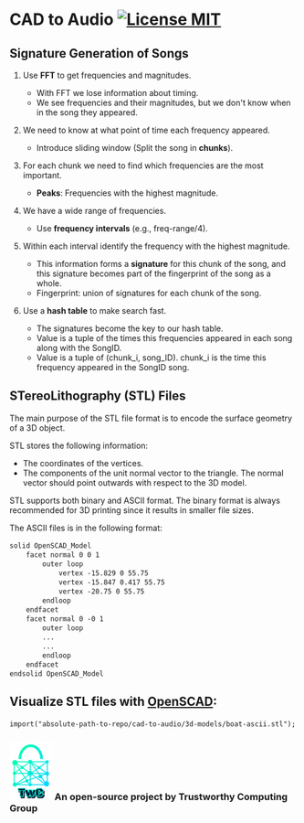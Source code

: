 # CAD to Audio [![License MIT][badge-license]](LICENSE)

## Signature Generation of Songs

1. Use **FFT** to get frequencies and magnitudes.
    * With FFT we lose information about timing.
    * We see frequencies and their magnitudes, but we don't know when in the song they appeared.
    
1. We need to know at what point of time each frequency appeared.
    * Introduce sliding window (Split the song in **chunks**).

1. For each chunk we need to find which frequencies are the most important.
    * **Peaks**: Frequencies with the highest magnitude.

1. We have a wide range of frequencies.
    * Use **frequency intervals** (e.g., freq-range/4).
    
1. Within each interval identify the frequency with the highest magnitude.
    * This information forms a **signature** for this chunk of the song, and this signature becomes part of the fingerprint of the song as a whole.
    * Fingerprint: union of signatures for each chunk of the song. 

1. Use a **hash table** to make search fast.
    * The signatures become the key to our hash table.
    * Value is a tuple of the times this frequencies appeared in each song along with the SongID.
    * Value is a tuple of (chunk_i, song_ID). chunk_i is the time this frequency appeared in the SongID song.



## STereoLithography (STL) Files 

The main purpose of the STL file format is to encode the surface geometry of a 3D object.

STL stores the following information:
* The coordinates of the vertices.
* The components of the unit normal vector to the triangle. The normal vector should point outwards with respect to the 3D model.


STL supports both binary and ASCII format. The binary format is always recommended for 3D printing since it results in smaller file sizes.

The ASCII files is in the following format:
```
solid OpenSCAD_Model
    facet normal 0 0 1
        outer loop
            vertex -15.829 0 55.75
            vertex -15.847 0.417 55.75
            vertex -20.75 0 55.75
        endloop
    endfacet
    facet normal 0 -0 1
        outer loop
        ...
        ...
        endloop
    endfacet
endsolid OpenSCAD_Model
```



## Visualize STL files with [OpenSCAD](https://www.openscad.org/):

```
import("absolute-path-to-repo/cad-to-audio/3d-models/boat-ascii.stl");
```


### ![alt text][twc-logo] An open-source project by Trustworthy Computing Group

[twc-logo]: ./logos/twc.png

[badge-license]: https://img.shields.io/badge/license-MIT-green.svg?style=flat-square
